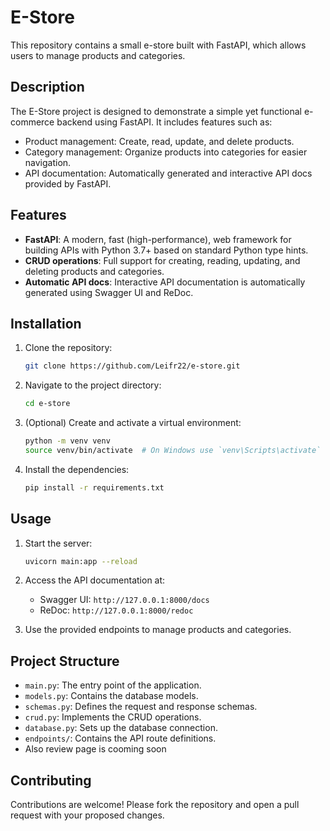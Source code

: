 # E-Store

This repository contains a small e-store built with FastAPI, which allows users to manage products and categories.

## Description

The E-Store project is designed to demonstrate a simple yet functional e-commerce backend using FastAPI. It includes features such as:

- Product management: Create, read, update, and delete products.
- Category management: Organize products into categories for easier navigation.
- API documentation: Automatically generated and interactive API docs provided by FastAPI.

## Features

- **FastAPI**: A modern, fast (high-performance), web framework for building APIs with Python 3.7+ based on standard Python type hints.
- **CRUD operations**: Full support for creating, reading, updating, and deleting products and categories.
- **Automatic API docs**: Interactive API documentation is automatically generated using Swagger UI and ReDoc.

## Installation

1. Clone the repository:
    ```sh
    git clone https://github.com/Leifr22/e-store.git
    ```

2. Navigate to the project directory:
    ```sh
    cd e-store
    ```

3. (Optional) Create and activate a virtual environment:
    ```sh
    python -m venv venv
    source venv/bin/activate  # On Windows use `venv\Scripts\activate`
    ```

4. Install the dependencies:
    ```sh
    pip install -r requirements.txt
    ```

## Usage

1. Start the server:
    ```sh
    uvicorn main:app --reload
    ```

2. Access the API documentation at:
    - Swagger UI: `http://127.0.0.1:8000/docs`
    - ReDoc: `http://127.0.0.1:8000/redoc`

3. Use the provided endpoints to manage products and categories.

## Project Structure

- `main.py`: The entry point of the application.
- `models.py`: Contains the database models.
- `schemas.py`: Defines the request and response schemas.
- `crud.py`: Implements the CRUD operations.
- `database.py`: Sets up the database connection.
- `endpoints/`: Contains the API route definitions.
- Also review page is cooming soon

## Contributing

Contributions are welcome! Please fork the repository and open a pull request with your proposed changes.
